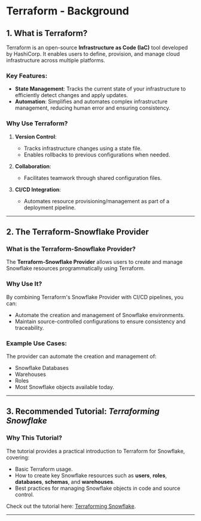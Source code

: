 # Terraform - Background

## 1. What is Terraform?

Terraform is an open-source **Infrastructure as Code (IaC)** tool developed by HashiCorp. It enables users to define, provision, and manage cloud infrastructure across multiple platforms.

### Key Features:
- **State Management**: Tracks the current state of your infrastructure to efficiently detect changes and apply updates.
- **Automation**: Simplifies and automates complex infrastructure management, reducing human error and ensuring consistency.

### Why Use Terraform?

1. **Version Control**:
   - Tracks infrastructure changes using a state file.
   - Enables rollbacks to previous configurations when needed.

2. **Collaboration**:
   - Facilitates teamwork through shared configuration files.

3. **CI/CD Integration**:
   - Automates resource provisioning/management as part of a deployment pipeline.

---

## 2. The Terraform-Snowflake Provider

### What is the Terraform-Snowflake Provider?

The **Terraform-Snowflake Provider** allows users to create and manage Snowflake resources programmatically using Terraform.

### Why Use It?

By combining Terraform's Snowflake Provider with CI/CD pipelines, you can:
- Automate the creation and management of Snowflake environments.
- Maintain source-controlled configurations to ensure consistency and traceability.

### Example Use Cases:

The provider can automate the creation and management of:
- Snowflake Databases
- Warehouses
- Roles
- Most Snowflake objects available today.

---

## 3. Recommended Tutorial: *Terraforming Snowflake*

### Why This Tutorial?

The tutorial provides a practical introduction to Terraform for Snowflake, covering:
- Basic Terraform usage.
- How to create key Snowflake resources such as **users**, **roles**, **databases**, **schemas**, and **warehouses**.
- Best practices for managing Snowflake objects in code and source control.

Check out the tutorial here: [Terraforming Snowflake](#).

---
